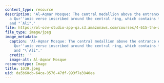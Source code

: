 ```yaml
---
content_type: resource
description: 'Al-Aqmar Mosque: The central medallion above the entrance door with
  a Qur''anic verse inscribed around the central ring, which contains the words "Muhammad"
  and "`Ali".'
file: https://ol-ocw-studio-app-qa.s3.amazonaws.com/courses/4-615-the-architecture-of-cairo-spring-2002/da5b60cb64ca057647df993f7a3840ea_1039.jpeg
file_type: image/jpeg
image_metadata:
  caption: 'Al-Aqmar Mosque: The central medallion above the entrance door with a
    Qur''anic verse inscribed around the central ring, which contains the words "Muhammad"
    and "\`Ali".'
  credit: ''
  image-alt: Al-Aqmar Mosque
resourcetype: Image
title: 1039.jpeg
uid: da5b60cb-64ca-0576-47df-993f7a3840ea
---
```


